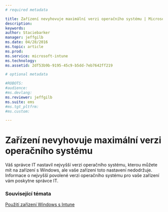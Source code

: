 ```yaml
---
# required metadata

title: Zařízení nevyhovuje maximální verzi operačního systému | Microsoft Intune
description:
keywords:
author: Staciebarker
manager: jeffgilb
ms.date: 04/28/2016
ms.topic: article
ms.prod:
ms.service: microsoft-intune
ms.technology:
ms.assetid: 2df53b9b-9195-45c9-b5dd-7eb7642ff219

# optional metadata

#ROBOTS:
#audience:
#ms.devlang:
ms.reviewer: jeffgilb
ms.suite: ems
#ms.tgt_pltfrm:
#ms.custom:

---
```



# Zařízení nevyhovuje maximální verzi operačního systému

Váš správce IT nastavil nejvyšší verzi operačního systému, kterou můžete mít na zařízení s Windows, ale vaše zařízení toto nastavení nedodržuje. Informace o nejvyšší povolené verzi operačního systému pro vaše zařízení vám poskytne správce IT.

### Související témata
[Použití zařízení Windows s Intune](using-your-windows-device-with-intune.md)

<!--HONumber=May16_HO1-->


